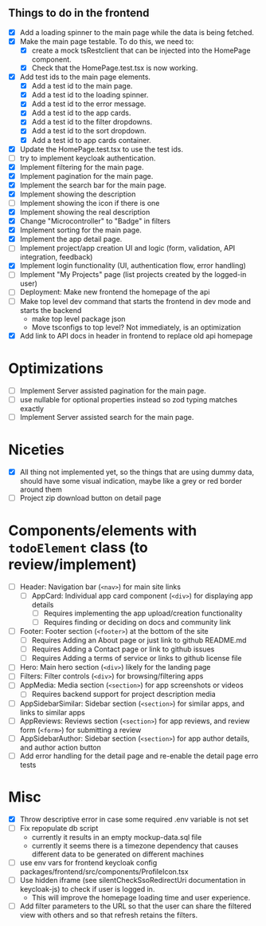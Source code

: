 ## Things to do in the frontend

- [x] Add a loading spinner to the main page while the data is being fetched.
- [x] Make the main page testable. To do this, we need to:
  - [x] create a mock tsRestclient that can be injected into the HomePage component.
  - [x] Check that the HomePage.test.tsx is now working.
- [x] Add test ids to the main page elements.
  - [x] Add a test id to the main page.
  - [x] Add a test id to the loading spinner.
  - [x] Add a test id to the error message.
  - [x] Add a test id to the app cards.
  - [x] Add a test id to the filter dropdowns.
  - [x] Add a test id to the sort dropdown.
  - [x] Add a test id to app cards container.
- [x] Update the HomePage.test.tsx to use the test ids.
- [ ] try to implement keycloak authentication.
- [x] Implement filtering for the main page.
- [x] Implement pagination for the main page.
- [x] Implement the search bar for the main page.
- [x] Implement showing the description
- [ ] Implement showing the icon if there is one
- [x] Implement showing the real description
- [x] Change "Microcontroller" to "Badge" in filters
- [x] Implement sorting for the main page.
- [x] Implement the app detail page.
- [ ] Implement project/app creation UI and logic (form, validation, API integration, feedback)
- [x] Implement login functionality (UI, authentication flow, error handling)
- [ ] Implement "My Projects" page (list projects created by the logged-in user)
- [ ] Deployment: Make new frontend the homepage of the api
- [ ] Make top level dev command that starts the frontend in dev mode and starts the backend
  - make top level package json
  - Move tsconfigs to top level? Not immediately, is an optimization
- [x] Add link to API docs in header in frontend to replace old api homepage

# Optimizations

- [ ] Implement Server assisted pagination for the main page.
- [ ] use nullable for optional properties instead so zod typing matches exactly
- [ ] Implement Server assisted search for the main page.

# Niceties

- [x] All thing not implemented yet, so the things that are using dummy data, should have some visual indication, maybe like a grey or red border around them
- [ ] Project zip download button on detail page

# Components/elements with `todoElement` class (to review/implement)

- [ ] Header: Navigation bar (`<nav>`) for main site links
  - [ ] AppCard: Individual app card component (`<div>`) for displaying app details
    - [ ] Requires implementing the app upload/creation functionality
    - [ ] Requires finding or deciding on docs and community link
- [ ] Footer: Footer section (`<footer>`) at the bottom of the site
  - [ ] Requires Adding an About page or just link to github README.md
  - [ ] Requires Adding a Contact page or link to github issues
  - [ ] Requires Adding a terms of service or links to github license file
- [ ] Hero: Main hero section (`<div>`) likely for the landing page
- [ ] Filters: Filter controls (`<div>`) for browsing/filtering apps
- [ ] AppMedia: Media section (`<section>`) for app screenshots or videos
  - [ ] Requires backend support for project description media
- [ ] AppSidebarSimilar: Sidebar section (`<section>`) for similar apps, and links to similar apps
- [ ] AppReviews: Reviews section (`<section>`) for app reviews, and review form (`<form>`) for submitting a review
- [ ] AppSidebarAuthor: Sidebar section (`<section>`) for app author details, and author action button
- [ ] Add error handling for the detail page and re-enable the detail page erro tests

# Misc
- [x] Throw descriptive error in case some required .env variable is not set
- [ ] Fix repopulate db script 
  - currently it results in an empty mockup-data.sql file
  - currently it seems there is a timezone dependency that causes different data to be generated on different machines
- [ ] use env vars for frontend keycloak config packages/frontend/src/components/ProfileIcon.tsx
- [ ] Use hidden iframe (see silentCheckSsoRedirectUri documentation in keycloak-js) to check if user is logged in.
  - This will improve the homepage loading time and user experience.
- [ ] Add filter parameters to the URL so that the user can share the filtered view with others and so that refresh retains the filters.
